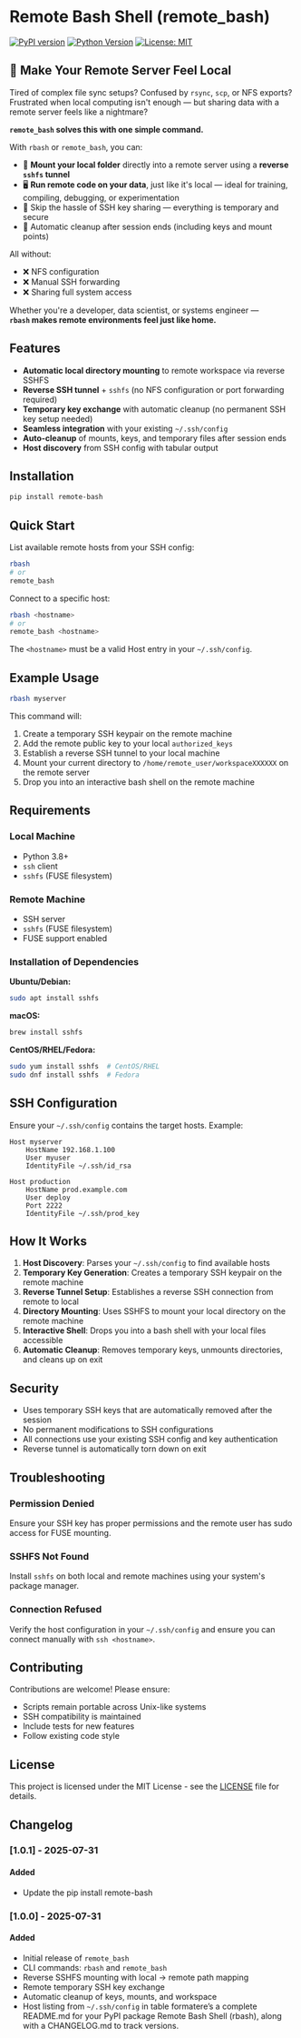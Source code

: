 # Remote Bash Shell (remote_bash)

[![PyPI version](https://badge.fury.io/py/remote-bash.svg)](https://badge.fury.io/py/remote-bash)
[![Python Version](https://img.shields.io/pypi/pyversions/remote-bash.svg)](https://pypi.org/project/remote-bash/)
[![License: MIT](https://img.shields.io/badge/License-MIT-yellow.svg)](https://opensource.org/licenses/MIT)


## 🚀 Make Your Remote Server Feel Local

Tired of complex file sync setups? Confused by `rsync`, `scp`, or NFS exports?  
Frustrated when local computing isn't enough — but sharing data with a remote server feels like a nightmare?

**`remote_bash` solves this with one simple command.**

With `rbash` or `remote_bash`, you can:

- 🔄 **Mount your local folder** directly into a remote server using a **reverse `sshfs` tunnel**
- 🖥️ **Run remote code on your data**, just like it's local — ideal for training, compiling, debugging, or experimentation
- 🔐 Skip the hassle of SSH key sharing — everything is temporary and secure
- 🧼 Automatic cleanup after session ends (including keys and mount points)

All without:

- ❌ NFS configuration
- ❌ Manual SSH forwarding
- ❌ Sharing full system access

Whether you're a developer, data scientist, or systems engineer —  
**`rbash` makes remote environments feel just like home.**

## Features

- **Automatic local directory mounting** to remote workspace via reverse SSHFS
- **Reverse SSH tunnel** + `sshfs` (no NFS configuration or port forwarding required)
- **Temporary key exchange** with automatic cleanup (no permanent SSH key setup needed)
- **Seamless integration** with your existing `~/.ssh/config`
- **Auto-cleanup** of mounts, keys, and temporary files after session ends
- **Host discovery** from SSH config with tabular output

## Installation

```bash
pip install remote-bash
```

## Quick Start

List available remote hosts from your SSH config:

```bash
rbash
# or
remote_bash
```

Connect to a specific host:

```bash
rbash <hostname>
# or
remote_bash <hostname>
```

The `<hostname>` must be a valid Host entry in your `~/.ssh/config`.

## Example Usage

```bash
rbash myserver
```

This command will:

1. Create a temporary SSH keypair on the remote machine
2. Add the remote public key to your local `authorized_keys`
3. Establish a reverse SSH tunnel to your local machine
4. Mount your current directory to `/home/remote_user/workspaceXXXXXX` on the remote server
5. Drop you into an interactive bash shell on the remote machine

## Requirements

### Local Machine
- Python 3.8+
- `ssh` client
- `sshfs` (FUSE filesystem)

### Remote Machine
- SSH server
- `sshfs` (FUSE filesystem)
- FUSE support enabled

### Installation of Dependencies

**Ubuntu/Debian:**
```bash
sudo apt install sshfs
```

**macOS:**
```bash
brew install sshfs
```

**CentOS/RHEL/Fedora:**
```bash
sudo yum install sshfs  # CentOS/RHEL
sudo dnf install sshfs  # Fedora
```

## SSH Configuration

Ensure your `~/.ssh/config` contains the target hosts. Example:

```
Host myserver
    HostName 192.168.1.100
    User myuser
    IdentityFile ~/.ssh/id_rsa

Host production
    HostName prod.example.com
    User deploy
    Port 2222
    IdentityFile ~/.ssh/prod_key
```

## How It Works

1. **Host Discovery**: Parses your `~/.ssh/config` to find available hosts
2. **Temporary Key Generation**: Creates a temporary SSH keypair on the remote machine
3. **Reverse Tunnel Setup**: Establishes a reverse SSH connection from remote to local
4. **Directory Mounting**: Uses SSHFS to mount your local directory on the remote machine
5. **Interactive Shell**: Drops you into a bash shell with your local files accessible
6. **Automatic Cleanup**: Removes temporary keys, unmounts directories, and cleans up on exit

## Security

- Uses temporary SSH keys that are automatically removed after the session
- No permanent modifications to SSH configurations
- All connections use your existing SSH config and key authentication
- Reverse tunnel is automatically torn down on exit

## Troubleshooting

### Permission Denied
Ensure your SSH key has proper permissions and the remote user has sudo access for FUSE mounting.

### SSHFS Not Found
Install `sshfs` on both local and remote machines using your system's package manager.

### Connection Refused
Verify the host configuration in your `~/.ssh/config` and ensure you can connect manually with `ssh <hostname>`.

## Contributing

Contributions are welcome! Please ensure:

- Scripts remain portable across Unix-like systems
- SSH compatibility is maintained
- Include tests for new features
- Follow existing code style

## License

This project is licensed under the MIT License - see the [LICENSE](LICENSE) file for details.

## Changelog

### [1.0.1] - 2025-07-31

#### Added
- Update the pip install remote-bash

### [1.0.0] - 2025-07-31

#### Added
- Initial release of `remote_bash`
- CLI commands: `rbash` and `remote_bash`
- Reverse SSHFS mounting with local → remote path mapping
- Remote temporary SSH key exchange
- Automatic cleanup of keys, mounts, and workspace
- Host listing from `~/.ssh/config` in table formatere’s a complete README.md for your PyPI package Remote Bash Shell (rbash), along with a CHANGELOG.md to track versions.

